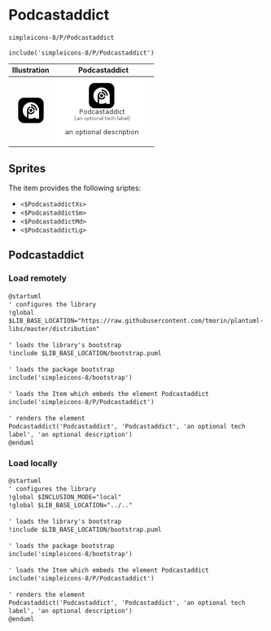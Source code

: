 # Podcastaddict


```text
simpleicons-8/P/Podcastaddict
```

```text
include('simpleicons-8/P/Podcastaddict')
```



| Illustration | Podcastaddict |
| :---: | :---: |
| ![illustration for Illustration](../../simpleicons-8/P/Podcastaddict.png) | ![illustration for Podcastaddict](../../simpleicons-8/P/Podcastaddict.Local.png) |



## Sprites
The item provides the following sriptes:

- `<$PodcastaddictXs>`
- `<$PodcastaddictSm>`
- `<$PodcastaddictMd>`
- `<$PodcastaddictLg>`





## Podcastaddict

### Load remotely
```plantuml
@startuml
' configures the library
!global $LIB_BASE_LOCATION="https://raw.githubusercontent.com/tmorin/plantuml-libs/master/distribution"

' loads the library's bootstrap
!include $LIB_BASE_LOCATION/bootstrap.puml

' loads the package bootstrap
include('simpleicons-8/bootstrap')

' loads the Item which embeds the element Podcastaddict
include('simpleicons-8/P/Podcastaddict')

' renders the element
Podcastaddict('Podcastaddict', 'Podcastaddict', 'an optional tech label', 'an optional description')
@enduml
```

### Load locally
```plantuml
@startuml
' configures the library
!global $INCLUSION_MODE="local"
!global $LIB_BASE_LOCATION="../.."

' loads the library's bootstrap
!include $LIB_BASE_LOCATION/bootstrap.puml

' loads the package bootstrap
include('simpleicons-8/bootstrap')

' loads the Item which embeds the element Podcastaddict
include('simpleicons-8/P/Podcastaddict')

' renders the element
Podcastaddict('Podcastaddict', 'Podcastaddict', 'an optional tech label', 'an optional description')
@enduml
```


